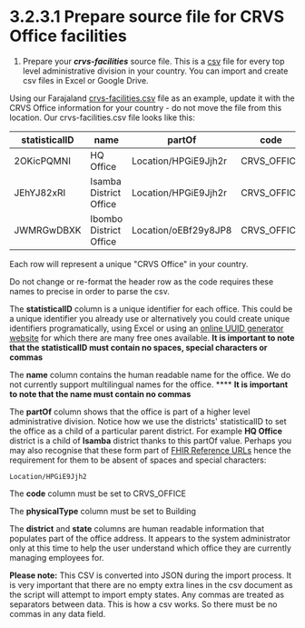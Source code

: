 # 3.2.3.1 Prepare source file for CRVS Office facilities



1. Prepare your _**crvs-facilities**_ source file.  This is a [csv](https://en.wikipedia.org/wiki/Comma-separated\_values) file for every top level administrative division in your country.  You can import and create csv files in Excel or Google Drive.

Using our Farajaland [crvs-facilities.csv](https://github.com/opencrvs/opencrvs-farajaland/blob/master/src/features/facilities/source/crvs-facilities.csv) file as an example, update it with the CRVS Office information for your country - do not move the file from this location.  Our crvs-facilities.csv file looks like this:



| statisticalID | name                   | partOf               | code         | physicalType | district        | state            |
| ------------- | ---------------------- | -------------------- | ------------ | ------------ | --------------- | ---------------- |
| 2OKicPQMNI    | HQ Office              | Location/HPGiE9Jjh2r | CRVS\_OFFICE | Building     | Isamba District | Central Province |
| JEhYJ82xRI    | Isamba District Office | Location/HPGiE9Jjh2r | CRVS\_OFFICE | Building     | Isamba District | Central Province |
| JWMRGwDBXK    | Ibombo District Office | Location/oEBf29y8JP8 | CRVS\_OFFICE | Building     | Ibombo District | Central Province |

Each row will represent a unique "CRVS Office" in your country.

Do not change or re-format the header row as the code requires these names to precise in order to parse the csv.

The **statisticalID** column is a unique identifier for each office.  This could be a unique identifier you already use or alternatively you could create unique identifiers programatically, using Excel or using an [online UUID generator website](https://www.345tool.com/generator/random-id-generator) for which there are many free ones available.  **It is important to note that the statisticalID must contain no spaces, special characters or commas**

The **name** column contains the human readable name for the office.  We do not currently support multilingual names for the office.  **** **It is important to note that the name must contain no commas**

The **partOf** column shows that the office is part of a higher level administrative division.  Notice how we use the districts' statisticalID to set the office as a child of a particular parent district.   For example **HQ Office** district is a child of **Isamba** district thanks to this partOf value. Perhaps you may also recognise that these form part of [FHIR Reference URLs](https://www.hl7.org/fhir/references-definitions.html#Reference.reference) hence the requirement for them to be absent of spaces and special characters:

```
Location/HPGiE9Jjh2
```

The **code** column must be set to CRVS\_OFFICE

The **physicalType** column must be set to Building

The **district** and **state** columns are human readable information that populates part of the office address. It appears to the system administrator only at this time to help the user understand which office they are currently managing employees for.&#x20;

**Please note:** This CSV is converted into JSON during the import process.  It is very important that there are no empty extra lines in the csv document as the script will attempt to import empty states.  Any commas are treated as separators between data.  This is how a csv works.  So there must be no commas in any data field.
